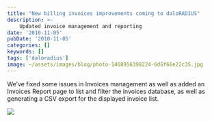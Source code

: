 ```yaml
---
title: "New billing invoices improvements coming to daloRADIUS"
description: >-
    Updated invoice management and reporting
date: '2010-11-05'
pubDate: '2010-11-05'
categories: []
keywords: []
tags: ['daloradius']
image: ~/assets/images/blog/photo-1468956398224-6d6f66e22c35.jpg
---
```


We’ve fixed some issues in Invoices management as well as added an Invoices Report page to list and filter the invoices database, as well as generating a CSV export for the displayed invoice list.

![](https://web.archive.org/web/20140703104325im_/http://www.daloradius.com/images/screenshots/new_feature-invoices.png)